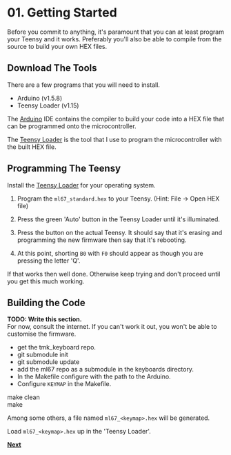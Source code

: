 # 01. Getting Started

Before you commit to anything, it's paramount that you can at least program your Teensy and it works. Preferably you'll also be able to compile from the source to build your own HEX files.


## Download The Tools

There are a few programs that you will need to install.

- Arduino (v1.5.8)
- Teensy Loader (v1.15)

The [Arduino](http://www.arduino.cc/) IDE contains the compiler to build your code into a HEX file that can be programmed onto the microcontroller.

The [Teensy Loader](https://www.pjrc.com/teensy/loader.html) is the tool that I use to program the microcontroller with the built HEX file.


## Programming The Teensy

Install the [Teensy Loader](https://www.pjrc.com/teensy/loader.html) for your operating system.

1. Program the `ml67_standard.hex` to your Teensy. (Hint: File -> Open HEX file)

2. Press the green 'Auto' button in the Teensy Loader until it's illuminated.

3. Press the button on the actual Teensy. It should say that it's erasing and programming the new firmware then say that it's rebooting.
4. At this point, shorting `B0` with `F0` should appear as though you are pressing the letter 'Q'.

If that works then well done. Otherwise keep trying and don't proceed until you get this much working.


## Building the Code

**TODO: Write this section.**  
For now, consult the internet. If you can't work it out, you won't be able to customise the firmware.


- get the tmk_keyboard repo.
- git submodule init
- git submodule update
- add the ml67 repo as a submodule in the keyboards directory.
- In the Makefile configure with the path to the Arduino.
- Configure `KEYMAP` in the Makefile.

make clean  
make

Among some others, a file named `ml67_<keymap>.hex` will be generated.

Load `ml67_<keymap>.hex` up in the 'Teensy Loader'.

**[Next](./02-circuit.md)**
